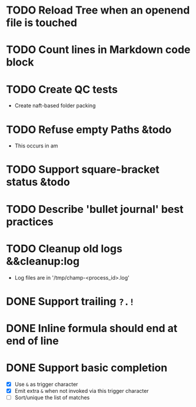 # TODO Reload Tree when an openend file is touched

# TODO Count lines in Markdown code block

# TODO Create QC tests
- Create naft-based folder packing

# TODO Refuse empty Paths &todo
- This occurs in am

# TODO Support square-bracket status &todo

# TODO Describe 'bullet journal' best practices

# TODO Cleanup old logs &&cleanup:log
- Log files are in '/tmp/champ-<process_id>.log'

# DONE Support trailing `?.!`

# DONE Inline formula should end at end of line

# DONE Support basic completion
- [x] Use `&` as trigger character
- [x] Emit extra `&` when not invoked via this trigger character
- [ ] Sort/unique the list of matches
